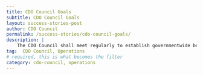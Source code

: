 ```yaml
---
title: CDO Council Goals
subtitle: CDO Council Goals 
layout: success-stories-post
author: CDO Council
permalink: /success-stories/cdo-council-goals/
description: |
    The CDO Council shall meet regularly to establish governmentwide best practices for the management, use, protection, dissemination, and generation of data; promote and encourage data sharing agreements between agencies; identify ways in which agencies can improve upon the production of evidence for use in policymaking; consult with the public and engage with private users of government data and other stakeholders on how to improve access to data assets of the Federal Government; and identify and evaluate new technology solutions for improving the collection and use of data. 
tag:  CDO Council, Operations
# required, this is what becomes the filter
category: cdo-council, operations
---
```

